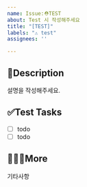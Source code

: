```yaml
---
name: Issue:⛑️TEST
about: Test 시 작성해주세요
title: "[TEST]"
labels: "⚠️ test"
assignees: ''

---
```


## 📄Description
설명을 작성해주세요.

## ✅Test Tasks
- [ ] todo
- [ ] todo

## 🙋🏻‍♂️More
기타사항
